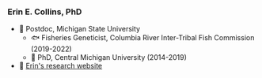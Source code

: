 ### Erin E. Collins, PhD

- :dna: Postdoc, Michigan State University
    - :fish: Fisheries Geneticist, Columbia River Inter-Tribal Fish Commission (2019-2022)
    - :ice_cube: PhD, Central Michigan University (2014-2019)
- :test_tube: [Erin's research website](https://eecollins.wixsite.com/research)
